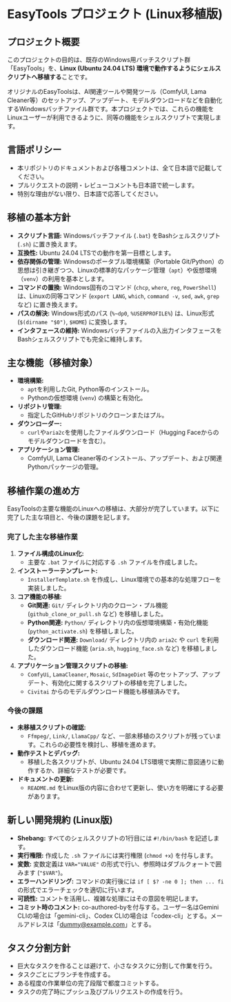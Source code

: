 # EasyTools プロジェクト (Linux移植版)

## プロジェクト概要

このプロジェクトの目的は、既存のWindows用バッチスクリプト群「EasyTools」を、**Linux (Ubuntu 24.04 LTS) 環境で動作するようにシェルスクリプトへ移植する**ことです。

オリジナルのEasyToolsは、AI関連ツールや開発ツール（ComfyUI, Lama Cleaner等）のセットアップ、アップデート、モデルダウンロードなどを自動化するWindowsバッチファイル群です。本プロジェクトでは、これらの機能をLinuxユーザーが利用できるように、同等の機能をシェルスクリプトで実現します。

## 言語ポリシー
- 本リポジトリのドキュメントおよび各種コメントは、全て日本語で記載してください。
- プルリクエストの説明・レビューコメントも日本語で統一します。
- 特別な理由がない限り、日本語で応答してください。

## 移植の基本方針

- **スクリプト言語:** Windowsバッチファイル (`.bat`) をBashシェルスクリプト (`.sh`) に置き換えます。
- **互換性:** Ubuntu 24.04 LTSでの動作を第一目標とします。
- **依存関係の管理:** Windowsのポータブル環境構築（Portable Git/Python）の思想は引き継ぎつつ、Linuxの標準的なパッケージ管理（`apt`）や仮想環境（`venv`）の利用を基本とします。
- **コマンドの置換:** Windows固有のコマンド (`chcp`, `where`, `reg`, `PowerShell`) は、Linuxの同等コマンド (`export LANG`, `which`, `command -v`, `sed`, `awk`, `grep`など) に置き換えます。
- **パスの解決:** Windows形式のパス (`%~dp0`, `%USERPROFILE%`) は、Linux形式 (`$(dirname "$0")`, `$HOME`) に変換します。
- **インタフェースの維持:** Windowsバッチファイルの入出力インタフェースをBashシェルスクリプトでも完全に維持します。

## 主な機能（移植対象）

- **環境構築:**
    - `apt`を利用したGit, Python等のインストール。
    - Pythonの仮想環境 (`venv`) の構築と有効化。
- **リポジトリ管理:**
    - 指定したGitHubリポジトリのクローンまたはプル。
- **ダウンローダー:**
    - `curl`や`aria2c`を使用したファイルダウンロード（Hugging Faceからのモデルダウンロードを含む）。
- **アプリケーション管理:**
    - ComfyUI, Lama Cleaner等のインストール、アップデート、および関連Pythonパッケージの管理。

## 移植作業の進め方

EasyToolsの主要な機能のLinuxへの移植は、大部分が完了しています。以下に完了した主な項目と、今後の課題を記します。

### 完了した主な移植作業

1.  **ファイル構成のLinux化:**
    - 主要な `.bat` ファイルに対応する `.sh` ファイルを作成しました。
2.  **インストーラーテンプレート:**
    - `InstallerTemplate.sh` を作成し、Linux環境での基本的な処理フローを実装しました。
3.  **コア機能の移植:**
    - **Git関連:** `Git/` ディレクトリ内のクローン・プル機能 (`github_clone_or_pull.sh` など) を移植しました。
    - **Python関連:** `Python/` ディレクトリ内の仮想環境構築・有効化機能 (`python_activate.sh`) を移植しました。
    - **ダウンロード関連:** `Download/` ディレクトリ内の `aria2c` や `curl` を利用したダウンロード機能 (`aria.sh`, `hugging_face.sh` など) を移植しました。
4.  **アプリケーション管理スクリプトの移植:**
    - `ComfyUi`, `LamaCleaner`, `Mosaic`, `SdImageDiet` 等のセットアップ、アップデート、有効化に関するスクリプトの移植を完了しました。
    - `Civitai` からのモデルダウンロード機能も移植済みです。

### 今後の課題

- **未移植スクリプトの確認:**
    - `Ffmpeg/`, `Link/`, `LlamaCpp/` など、一部未移植のスクリプトが残っています。これらの必要性を検討し、移植を進めます。
- **動作テストとデバッグ:**
    - 移植した各スクリプトが、Ubuntu 24.04 LTS環境で実際に意図通りに動作するか、詳細なテストが必要です。
- **ドキュメントの更新:**
    - `README.md` をLinux版の内容に合わせて更新し、使い方を明確にする必要があります。

## 新しい開発規約 (Linux版)

- **Shebang:** すべてのシェルスクリプトの1行目には `#!/bin/bash` を記述します。
- **実行権限:** 作成した `.sh` ファイルには実行権限 (`chmod +x`) を付与します。
- **変数:** 変数定義は `VAR="VALUE"` の形式で行い、参照時はダブルクォートで囲みます (`"$VAR"`)。
- **エラーハンドリング:** コマンドの実行後には `if [ $? -ne 0 ]; then ... fi` の形式でエラーチェックを適切に行います。
- **可読性:** コメントを活用し、複雑な処理にはその意図を明記します。
- **コミット時のコメント:** co-authored-byを付与する。ユーザー名はGemini CLIの場合は「gemini-cli」、Codex CLIの場合は「codex-cli」とする。メールアドレスは「dummy@example.com」とする。

## タスク分割方針

- 巨大なタスクを作ることは避けて、小さなタスクに分割して作業を行う。
- タスクごとにブランチを作成する。
- ある程度の作業単位の完了段階で都度コミットする。
- タスクの完了時にプッシュ及びプルリクエストの作成を行う。



